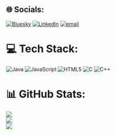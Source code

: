 
## 🌐 Socials:
[![Bluesky](https://img.shields.io/badge/bluesky-0285FF?style=for-the-badge&logo=bluesky&logoColor=%23FFFFFF)](https://bsky.app/profile/Manisha) [![LinkedIn](https://img.shields.io/badge/LinkedIn-%230077B5.svg?logo=linkedin&logoColor=white)](https://linkedin.com/in/manishaabhi/) [![email](https://img.shields.io/badge/Email-D14836?logo=gmail&logoColor=white)](mailto:manishaabhi068@gmail.com) 

# 💻 Tech Stack:
![Java](https://img.shields.io/badge/java-%23ED8B00.svg?style=for-the-badge&logo=openjdk&logoColor=white) ![JavaScript](https://img.shields.io/badge/javascript-%23323330.svg?style=for-the-badge&logo=javascript&logoColor=%23F7DF1E) ![HTML5](https://img.shields.io/badge/html5-%23E34F26.svg?style=for-the-badge&logo=html5&logoColor=white) ![C](https://img.shields.io/badge/c-%2300599C.svg?style=for-the-badge&logo=c&logoColor=white) ![C++](https://img.shields.io/badge/c++-%2300599C.svg?style=for-the-badge&logo=c%2B%2B&logoColor=white)
# 📊 GitHub Stats:
![](https://github-readme-stats.vercel.app/api?username=Manisha2005&theme=dark&hide_border=false&include_all_commits=false&count_private=false)<br/>
![](https://nirzak-streak-stats.vercel.app/?user=Manisha2005&theme=dark&hide_border=false)<br/>
![](https://github-readme-stats.vercel.app/api/top-langs/?username=Manisha2005&theme=dark&hide_border=false&include_all_commits=false&count_private=false&layout=compact)

